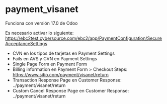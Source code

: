 # payment_visanet

Funciona con versión 17.0 de Odoo

Es necesario activar lo siguiente:
https://ebc2test.cybersource.com/ebc2/app/PaymentConfiguration/SecureAcceptanceSettings
* CVN en los tipos de tarjetas en Payment Settings
* Fails en AVS y CVN en Payment Settings
* Single Page Form en Payment Form
* Billing information en Payment Form > Checkout Steps: https://www.sitio.com/payment/visanet/return
* Transaction Response Page en Customer Response:  ../payment/visanet/return
* Custom Cancel Response Page en Customer Response: ../payment/visanet/return
